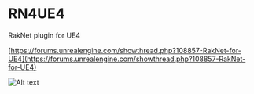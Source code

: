 # RN4UE4
RakNet plugin for UE4

[https://forums.unrealengine.com/showthread.php?108857-RakNet-for-UE4](https://forums.unrealengine.com/showthread.php?108857-RakNet-for-UE4)

![Alt text](/Doc/images/img_plugins_browser.png)
